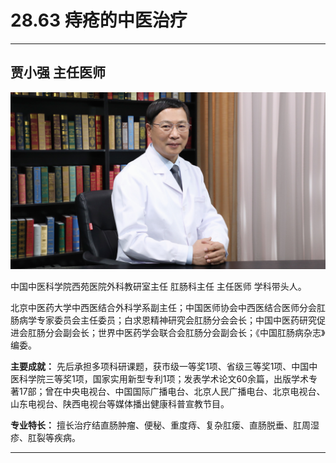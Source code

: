 # 28.63 痔疮的中医治疗

---

## 贾小强 主任医师

![1685687241462](image/c28_063/1685687241462.png)

中国中医科学院西苑医院外科教研室主任 肛肠科主任 主任医师 学科带头人。

北京中医药大学中西医结合外科学系副主任；中国医师协会中西医结合医师分会肛肠病学专家委员会主任委员；白求恩精神研究会肛肠分会会长；中国中医药研究促进会肛肠分会副会长；世界中医药学会联合会肛肠分会副会长；《中国肛肠病杂志》编委。

**主要成就：** 先后承担多项科研课题，获市级一等奖1项、省级三等奖1项、中国中医科学院三等奖1项，国家实用新型专利1项；发表学术论文60余篇，出版学术专著17部；曾在中央电视台、中国国际广播电台、北京人民广播电台、北京电视台、山东电视台、陕西电视台等媒体播出健康科普宣教节目。

**专业特长：** 擅长治疗结直肠肿瘤、便秘、重度痔、复杂肛瘘、直肠脱垂、肛周湿疹、肛裂等疾病。

---
